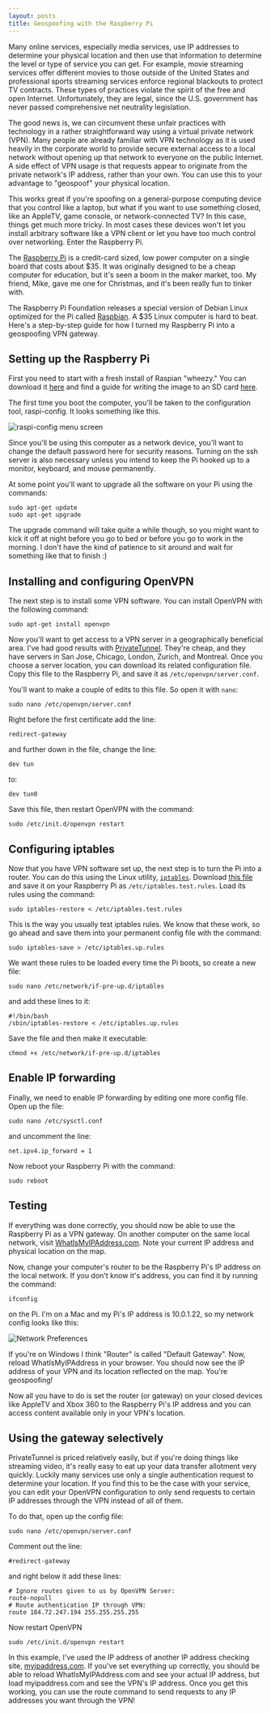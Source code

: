 ```yaml
---
layout: posts
title: Geospoofing with the Raspberry Pi
---
```


Many online services, especially media services, use IP addresses to determine your physical location and then use that information to determine the level or type of service you can get. For example, movie streaming services offer different movies to those outside of the United States and professional sports streaming services enforce regional blackouts to protect TV contracts. These types of practices violate the spirit of the free and open Internet. Unfortunately, they are legal, since the U.S. government has never passed comprehensive net neutrality legislation.

The good news is, we can circumvent these unfair practices with technology in a rather straightforward way using a virtual private network (VPN). Many people are already familiar with VPN technology as it is used heavily in the corporate world to provide secure external access to a local network without opening up that network to everyone on the public Internet. A side effect of VPN usage is that requests appear to originate from the private network's IP address, rather than your own. You can use this to your advantage to "geospoof" your physical location.

This works great if you're spoofing on a general-purpose computing device that you control like a laptop, but what if you want to use something closed, like an AppleTV, game console, or network-connected TV? In this case, things get much more tricky. In most cases these devices won't let you install arbitrary software like a VPN client or let you have too much control over networking. Enter the Raspberry Pi.

The [Raspberry Pi](http://www.raspberrypi.org/faqs) is a credit-card sized, low power computer on a single board that costs about $35. It was originally designed to be a cheap computer for education, but it's seen a boom in the maker market, too. My friend, Mike, gave me one for Christmas, and it's been really fun to tinker with.

The Raspberry Pi Foundation releases a special version of Debian Linux optimized for the Pi called [Raspbian](http://www.raspbian.org/). A $35 Linux computer is hard to beat. Here's a step-by-step guide for how I turned my Raspberry Pi into a geospoofing VPN gateway.

Setting up the Raspberry Pi
---------------------------

First you need to start with a fresh install of Raspian "wheezy." You can download it [here](http://www.raspberrypi.org/downloads) and find a guide for writing the image to an SD card [here](http://elinux.org/RPi_Easy_SD_Card_Setup).

The first time you boot the computer, you'll be taken to the configuration tool, raspi-config. It looks something like this.

![raspi-config menu screen](/images/raspi-config.png)

Since you'll be using this computer as a network device, you'll want to change the default password here for security reasons. Turning on the ssh server is also necessary unless you intend to keep the Pi hooked up to a monitor, keyboard, and mouse permanently.

At some point you'll want to upgrade all the software on your Pi using the commands:

    sudo apt-get update
    sudo apt-get upgrade

The upgrade command will take quite a while though, so you might want to kick it off at night before you go to bed or before you go to work in the morning. I don't have the kind of patience to sit around and wait for something like that to finish :)

Installing and configuring OpenVPN
----------------------------------

The next step is to install some VPN software. You can install OpenVPN with the following command:

    sudo apt-get install openvpn

Now you'll want to get access to a VPN server in a geographically beneficial area. I've had good results with [PrivateTunnel](https://www.privatetunnel.com). They're cheap, and they have servers in San Jose, Chicago, London, Zurich, and Montreal. Once you choose a server location, you can download its related configuration file. Copy this file to the Raspberry Pi, and save it as `/etc/openvpn/server.conf`.

You'll want to make a couple of edits to this file. So open it with `nano`:

    sudo nano /etc/openvpn/server.conf

Right before the first certificate add the line:

    redirect-gateway

and further down in the file, change the line:

    dev tun

to:

    dev tun0

Save this file, then restart OpenVPN with the command:

    sudo /etc/init.d/openvpn restart

Configuring iptables
--------------------

Now that you have VPN software set up, the next step is to turn the Pi into a router. You can do this using the Linux utility, [`iptables`](http://wiki.debian.org/iptables). Download [this file](/share/iptables.test.rules) and save it on your Raspberry Pi as `/etc/iptables.test.rules`. Load its rules using the command:

    sudo iptables-restore < /etc/iptables.test.rules

This is the way you usually test iptables rules. We know that these work, so go ahead and save them into your permanent config file with the command:

    sudo iptables-save > /etc/iptables.up.rules

We want these rules to be loaded every time the Pi boots, so create a new file:

    sudo nano /etc/network/if-pre-up.d/iptables

and add these lines to it:

    #!/bin/bash
    /sbin/iptables-restore < /etc/iptables.up.rules

Save the file and then make it executable:

    chmod +x /etc/network/if-pre-up.d/iptables

Enable IP forwarding
--------------------

Finally, we need to enable IP forwarding by editing one more config file. Open up the file:

    sudo nano /etc/sysctl.conf

and uncomment the line:

    net.ipv4.ip_forward = 1

Now reboot your Raspberry Pi with the command:

    sudo reboot

Testing
-------

If everything was done correctly, you should now be able to use the Raspberry Pi as a VPN gateway. On another computer on the same local network, visit [WhatIsMyIPAddress.com](http://whatismyipaddress.com/). Note your current IP address and physical location on the map.

Now, change your computer's router to be the Raspberry Pi's IP address on the local network. If you don't know it's address, you can find it by running the command:

    ifconfig

on the Pi. I'm on a Mac and my Pi's IP address is 10.0.1.22, so my network config looks like this:

![Network Preferences](/images/network-config.png)

If you're on Windows I think "Router" is called "Default Gateway". Now, reload WhatIsMyIPAddress in your browser. You should now see the IP address of your VPN and its location reflected on the map. You're geospoofing!

Now all you have to do is set the router (or gateway) on your closed devices like AppleTV and Xbox 360 to the Raspberry Pi's IP address and you can access content available only in your VPN's location.

Using the gateway selectively
-----------------------------

PrivateTunnel is priced relatively easily, but if you're doing things like streaming video, it's really easy to eat up your data transfer allotment very quickly. Luckily many services use only a single authentication request to determine your location. If you find this to be the case with your service, you can edit your OpenVPN configuration to only send requests to certain IP addresses through the VPN instead of all of them.

To do that, open up the config file:

    sudo nano /etc/openvpn/server.conf

Comment out the line:

    #redirect-gateway

and right below it add these lines:

    # Ignore routes given to us by OpenVPN Server:
    route-nopull
    # Route authentication IP through VPN:
    route 184.72.247.194 255.255.255.255

Now restart OpenVPN

    sudo /etc/init.d/openvpn restart

In this example, I've used the IP address of another IP address checking site, [myipaddress.com](http://myipaddress.com). If you've set everything up correctly, you should be able to reload WhatIsMyIPAddress.com and see your actual IP address, but load myipaddress.com and see the VPN's IP address. Once you get this working, you can use the route command to send requests to any IP addresses you want through the VPN!